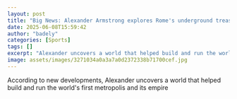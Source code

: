 ```yaml
---
layout: post
title: "Big News: Alexander Armstrong explores Rome's underground treasures"
date: 2025-06-08T15:59:42
author: "badely"
categories: [Sports]
tags: []
excerpt: "Alexander uncovers a world that helped build and run the world's first metropolis and its empire"
image: assets/images/3271034a0a3a7a0d2372338b71700cef.jpg
---
```


According to new developments, Alexander uncovers a world that helped build and run the world's first metropolis and its empire

